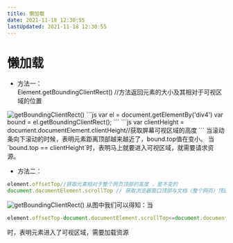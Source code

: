 ```yaml
---
title: 懒加载
date: 2021-11-18 12:30:55
lastUpdated: 2021-11-18 12:30:55
---
```


# 懒加载
* 方法一：  
Element.getBoundingClientRect() //方法返回元素的大小及其相对于可视区域的位置
<img :src="$withBase('/images/getBoundingClientRect.png')" alt="getBoundingClientRect()">
```js
var el = document.getElementBy('div4')
var bound = el.getBoundingClientRect();
```
```js
var clientHeight = document.documentElement.clientHeight//获取屏幕可视区域的高度
```
当滚动条向下滚动的时候，表明元素距离顶部越来越近了，bound.top值在变小。  
当`bound.top == clientHeight`时，表明马上就要进入可视区域，就需要请求资源。  

* 方法二： 
```js
element.offsetTop//获取元素相对于整个网页顶部的高度 ，是不变的
document.documentElement.scrollTop // 获取浏览器窗口顶部与文档（整个网页）顶部之间的距离
```
<img :src="$withBase('/images/scrollTop.png')" alt="getBoundingClientRect()">
从图中我们可以得知：当  

```js
element.offsetTop-document.documentElement.scrollTop<=document.documentElement.clientHeight
```
时，表明元素进入了可视区域，需要加载资源